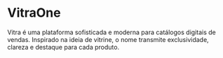# VitraOne
Vitra é uma plataforma sofisticada e moderna para catálogos digitais de vendas. Inspirado na ideia de vitrine, o nome transmite exclusividade, clareza e destaque para cada produto.
